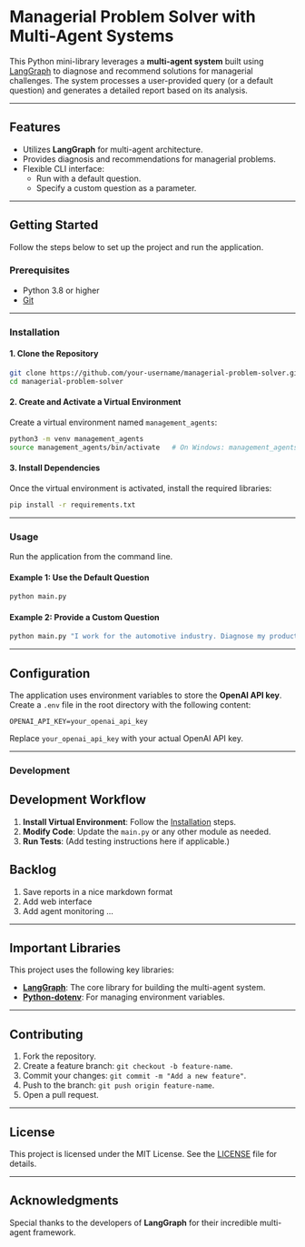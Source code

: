 
# Managerial Problem Solver with Multi-Agent Systems

This Python mini-library leverages a **multi-agent system** built using [LangGraph](https://github.com/langgraph/langgraph) to diagnose and recommend solutions for managerial challenges. The system processes a user-provided query (or a default question) and generates a detailed report based on its analysis.

---

## Features

- Utilizes **LangGraph** for multi-agent architecture.
- Provides diagnosis and recommendations for managerial problems.
- Flexible CLI interface:
  - Run with a default question.
  - Specify a custom question as a parameter.

---

## Getting Started

Follow the steps below to set up the project and run the application.

### Prerequisites

- Python 3.8 or higher
- [Git](https://git-scm.com/)

---

### Installation

#### 1. Clone the Repository

```bash
git clone https://github.com/your-username/managerial-problem-solver.git
cd managerial-problem-solver
```

#### 2. Create and Activate a Virtual Environment

Create a virtual environment named `management_agents`:

```bash
python3 -m venv management_agents
source management_agents/bin/activate   # On Windows: management_agents\Scripts\activate
```

#### 3. Install Dependencies

Once the virtual environment is activated, install the required libraries:

```bash
pip install -r requirements.txt
```

---

### Usage

Run the application from the command line.

#### Example 1: Use the Default Question
```bash
python main.py
```

#### Example 2: Provide a Custom Question
```bash
python main.py "I work for the automotive industry. Diagnose my product management maturity."
```

---

## Configuration

The application uses environment variables to store the **OpenAI API key**. Create a `.env` file in the root directory with the following content:

```env
OPENAI_API_KEY=your_openai_api_key
```

Replace `your_openai_api_key` with your actual OpenAI API key.

---

### Development
## Development Workflow

1. **Install Virtual Environment**: Follow the [Installation](#installation) steps.
2. **Modify Code**: Update the `main.py` or any other module as needed.
3. **Run Tests**: (Add testing instructions here if applicable.)

## Backlog
1. Save reports in a nice markdown format
2. Add web interface
3. Add agent monitoring
...
---

## Important Libraries

This project uses the following key libraries:
- **[LangGraph](https://github.com/langgraph/langgraph)**: The core library for building the multi-agent system.
- **[Python-dotenv](https://github.com/theskumar/python-dotenv)**: For managing environment variables.

---

## Contributing

1. Fork the repository.
2. Create a feature branch: `git checkout -b feature-name`.
3. Commit your changes: `git commit -m "Add a new feature"`.
4. Push to the branch: `git push origin feature-name`.
5. Open a pull request.

---

## License

This project is licensed under the MIT License. See the [LICENSE](LICENSE) file for details.

---

## Acknowledgments

Special thanks to the developers of **LangGraph** for their incredible multi-agent framework.
